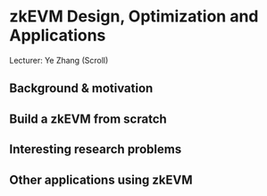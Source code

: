 # zkEVM Design, Optimization and Applications

Lecturer: Ye Zhang (Scroll)


## Background & motivation






## Build a zkEVM from scratch


## Interesting research problems



## Other applications using zkEVM




